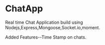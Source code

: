 # ChatApp

Real time Chat Application build using Nodejs,Express,Mongoose,Socket.io,moment.

Added Features--Time Stamp on chats.
